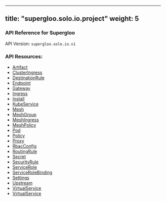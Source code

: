 
---
title: "supergloo.solo.io.project"
weight: 5
---

<!-- Code generated by solo-kit. DO NOT EDIT. -->



### API Reference for Supergloo

API Version: `supergloo.solo.io.v1`



### API Resources:
- [Artifact](../github.com/solo-io/gloo/projects/gloo/api/v1/artifact.proto.sk#Artifact)
- [ClusterIngress](../github.com/solo-io/gloo/projects/clusteringress/api/v1/cluster_ingress.proto.sk#ClusterIngress)
- [DestinationRule](../github.com/solo-io/supergloo/api/external/istio/networking/v1alpha3/destination_rule.proto.sk#DestinationRule)
- [Endpoint](../github.com/solo-io/gloo/projects/gloo/api/v1/endpoint.proto.sk#Endpoint)
- [Gateway](../github.com/solo-io/gloo/projects/gateway/api/v1/gateway.proto.sk#Gateway)
- [Ingress](../github.com/solo-io/gloo/projects/ingress/api/v1/ingress.proto.sk#Ingress)
- [Install](../github.com/solo-io/supergloo/api/v1/install.proto.sk#Install)
- [KubeService](../github.com/solo-io/gloo/projects/ingress/api/v1/service.proto.sk#KubeService)
- [Mesh](../github.com/solo-io/supergloo/api/v1/mesh.proto.sk#Mesh)
- [MeshGroup](../github.com/solo-io/supergloo/api/v1/mesh.proto.sk#MeshGroup)
- [MeshIngress](../github.com/solo-io/supergloo/api/v1/ingress.proto.sk#MeshIngress)
- [MeshPolicy](../github.com/solo-io/supergloo/api/external/istio/authorization/v1alpha1/policy.proto.sk#MeshPolicy)
- [Pod](../github.com/solo-io/supergloo/api/external/kubernetes/core/v1/kube_types.proto.sk#Pod)
- [Policy](../github.com/solo-io/supergloo/api/external/istio/authorization/v1alpha1/policy.proto.sk#Policy)
- [Proxy](../github.com/solo-io/gloo/projects/gloo/api/v1/proxy.proto.sk#Proxy)
- [RbacConfig](../github.com/solo-io/supergloo/api/external/istio/rbac/v1alpha1/rbac.proto.sk#RbacConfig)
- [RoutingRule](../github.com/solo-io/supergloo/api/v1/routing.proto.sk#RoutingRule)
- [Secret](../github.com/solo-io/gloo/projects/gloo/api/v1/secret.proto.sk#Secret)
- [SecurityRule](../github.com/solo-io/supergloo/api/v1/security.proto.sk#SecurityRule)
- [ServiceRole](../github.com/solo-io/supergloo/api/external/istio/rbac/v1alpha1/rbac.proto.sk#ServiceRole)
- [ServiceRoleBinding](../github.com/solo-io/supergloo/api/external/istio/rbac/v1alpha1/rbac.proto.sk#ServiceRoleBinding)
- [Settings](../github.com/solo-io/gloo/projects/gloo/api/v1/settings.proto.sk#Settings)
- [Upstream](../github.com/solo-io/gloo/projects/gloo/api/v1/upstream.proto.sk#Upstream)
- [VirtualService](../github.com/solo-io/gloo/projects/gateway/api/v1/virtual_service.proto.sk#VirtualService)
- [VirtualService](../github.com/solo-io/supergloo/api/external/istio/networking/v1alpha3/virtual_service.proto.sk#VirtualService)

<!-- Start of HubSpot Embed Code -->
<script type="text/javascript" id="hs-script-loader" async defer src="//js.hs-scripts.com/5130874.js"></script>
<!-- End of HubSpot Embed Code -->
